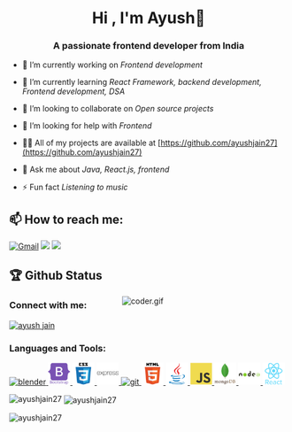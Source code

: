 <h1 align="center">Hi , I'm Ayush👋</h1>
<h3 align="center">A passionate frontend developer from India</h3>

- 🔭 I’m currently working on *Frontend development*

- 🌱 I’m currently learning *React Framework, backend development, Frontend development, DSA*

- 👯 I’m looking to collaborate on *Open source projects*

- 🤝 I’m looking for help with *Frontend*

- 👨‍💻 All of my projects are available at [https://github.com/ayushjain27](https://github.com/ayushjain27)

- 💬 Ask me about *Java, React.js, frontend*

- ⚡ Fun fact *Listening to music*

## 📫 How to reach me:
[<img alt="Gmail" src="https://img.shields.io/badge/Gmail-D14836?style=for-the-badge&logo=gmail&logoColor=white" />](mailto:Abhijay007j@gmail.com)
[<img src="https://img.shields.io/badge/linkedin-%230077B5.svg?&style=for-the-badge&logo=linkedin&logoColor=white">](https://www.linkedin.com/in/abhijay-jain-551b01193/detail/recent-activity/)
[<img src="https://img.shields.io/badge/Twitter-%230077B5.svg?style=for-the-badge&logo=Twitter&logoColor=#1DA1F2"/>](https://twitter.com/CodeInVeins)


## 🏆 Github Status

<img width="300" align="right" alt="coder.gif" src="https://encrypted-tbn0.gstatic.com/images?q=tbn:ANd9GcRKCuyRUmzFVK2R_w4d_hrY6wGt6fJ8E22xQA&usqp=CAU" />

<h3 align="left">Connect with me:</h3>
<p align="left">
<a href="https://linkedin.com/in/ayush jain" target="blank"><img align="center" src="https://raw.githubusercontent.com/rahuldkjain/github-profile-readme-generator/master/src/images/icons/Social/linked-in-alt.svg" alt="ayush jain" height="30" width="40" /></a>
</p>

<h3 align="left">Languages and Tools:</h3>
<p align="left"> <a href="https://www.blender.org/" target="_blank" rel="noreferrer"> <img src="https://download.blender.org/branding/community/blender_community_badge_white.svg" alt="blender" width="40" height="40"/> </a> <a href="https://getbootstrap.com" target="_blank" rel="noreferrer"> <img src="https://raw.githubusercontent.com/devicons/devicon/master/icons/bootstrap/bootstrap-plain-wordmark.svg" alt="bootstrap" width="40" height="40"/> </a> <a href="https://www.w3schools.com/css/" target="_blank" rel="noreferrer"> <img src="https://raw.githubusercontent.com/devicons/devicon/master/icons/css3/css3-original-wordmark.svg" alt="css3" width="40" height="40"/> </a> <a href="https://expressjs.com" target="_blank" rel="noreferrer"> <img src="https://raw.githubusercontent.com/devicons/devicon/master/icons/express/express-original-wordmark.svg" alt="express" width="40" height="40"/> </a> <a href="https://git-scm.com/" target="_blank" rel="noreferrer"> <img src="https://www.vectorlogo.zone/logos/git-scm/git-scm-icon.svg" alt="git" width="40" height="40"/> </a> <a href="https://www.w3.org/html/" target="_blank" rel="noreferrer"> <img src="https://raw.githubusercontent.com/devicons/devicon/master/icons/html5/html5-original-wordmark.svg" alt="html5" width="40" height="40"/> </a> <a href="https://www.java.com" target="_blank" rel="noreferrer"> <img src="https://raw.githubusercontent.com/devicons/devicon/master/icons/java/java-original.svg" alt="java" width="40" height="40"/> </a> <a href="https://developer.mozilla.org/en-US/docs/Web/JavaScript" target="_blank" rel="noreferrer"> <img src="https://raw.githubusercontent.com/devicons/devicon/master/icons/javascript/javascript-original.svg" alt="javascript" width="40" height="40"/> </a> <a href="https://www.mongodb.com/" target="_blank" rel="noreferrer"> <img src="https://raw.githubusercontent.com/devicons/devicon/master/icons/mongodb/mongodb-original-wordmark.svg" alt="mongodb" width="40" height="40"/> </a> <a href="https://nodejs.org" target="_blank" rel="noreferrer"> <img src="https://raw.githubusercontent.com/devicons/devicon/master/icons/nodejs/nodejs-original-wordmark.svg" alt="nodejs" width="40" height="40"/> </a> <a href="https://reactjs.org/" target="_blank" rel="noreferrer"> <img src="https://raw.githubusercontent.com/devicons/devicon/master/icons/react/react-original-wordmark.svg" alt="react" width="40" height="40"/> </a> </p>

<p><img align="left" src="https://github-readme-stats.vercel.app/api/top-langs?username=ayushjain27&show_icons=true&locale=en&layout=compact" alt="ayushjain27" /></p>

<p>&nbsp;<img align="center" src="https://github-readme-stats.vercel.app/api?username=ayushjain27&show_icons=true&locale=en" alt="ayushjain27" /></p>

<p><img align="center" src="https://github-readme-streak-stats.herokuapp.com/?user=ayushjain27&" alt="ayushjain27" /></p>
